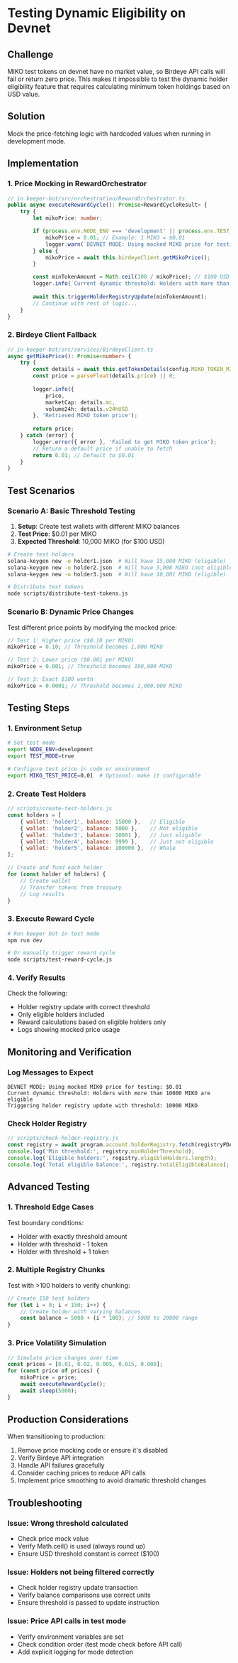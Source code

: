 # Testing Dynamic Eligibility on Devnet

## Challenge

MIKO test tokens on devnet have no market value, so Birdeye API calls will fail or return zero price. This makes it impossible to test the dynamic holder eligibility feature that requires calculating minimum token holdings based on USD value.

## Solution

Mock the price-fetching logic with hardcoded values when running in development mode.

## Implementation

### 1. Price Mocking in RewardOrchestrator

```typescript
// in keeper-bot/src/orchestration/RewardOrchestrator.ts
public async executeRewardCycle(): Promise<RewardCycleResult> {
    try {
        let mikoPrice: number;

        if (process.env.NODE_ENV === 'development' || process.env.TEST_MODE === 'true') {
            mikoPrice = 0.01; // Example: 1 MIKO = $0.01
            logger.warn(`DEVNET MODE: Using mocked MIKO price for testing: $${mikoPrice}`);
        } else {
            mikoPrice = await this.birdeyeClient.getMikoPrice();
        }

        const minTokenAmount = Math.ceil(100 / mikoPrice); // $100 USD threshold
        logger.info(`Current dynamic threshold: Holders with more than ${minTokenAmount} MIKO are eligible.`);
        
        await this.triggerHolderRegistryUpdate(minTokenAmount);
        // Continue with rest of logic...
    }
}
```

### 2. Birdeye Client Fallback

```typescript
// in keeper-bot/src/services/BirdeyeClient.ts
async getMikoPrice(): Promise<number> {
    try {
        const details = await this.getTokenDetails(config.MIKO_TOKEN_MINT.toString());
        const price = parseFloat(details.price) || 0;
        
        logger.info({ 
            price, 
            marketCap: details.mc,
            volume24h: details.v24hUSD 
        }, 'Retrieved MIKO token price');
        
        return price;
    } catch (error) {
        logger.error({ error }, 'Failed to get MIKO token price');
        // Return a default price if unable to fetch
        return 0.01; // Default to $0.01
    }
}
```

## Test Scenarios

### Scenario A: Basic Threshold Testing

1. **Setup**: Create test wallets with different MIKO balances
2. **Test Price**: $0.01 per MIKO
3. **Expected Threshold**: 10,000 MIKO (for $100 USD)

```bash
# Create test holders
solana-keygen new -o holder1.json  # Will have 15,000 MIKO (eligible)
solana-keygen new -o holder2.json  # Will have 5,000 MIKO (not eligible)
solana-keygen new -o holder3.json  # Will have 10,001 MIKO (eligible)

# Distribute test tokens
node scripts/distribute-test-tokens.js
```

### Scenario B: Dynamic Price Changes

Test different price points by modifying the mocked price:

```typescript
// Test 1: Higher price ($0.10 per MIKO)
mikoPrice = 0.10; // Threshold becomes 1,000 MIKO

// Test 2: Lower price ($0.001 per MIKO)
mikoPrice = 0.001; // Threshold becomes 100,000 MIKO

// Test 3: Exact $100 worth
mikoPrice = 0.0001; // Threshold becomes 1,000,000 MIKO
```

## Testing Steps

### 1. Environment Setup

```bash
# Set test mode
export NODE_ENV=development
export TEST_MODE=true

# Configure test price in code or environment
export MIKO_TEST_PRICE=0.01  # Optional: make it configurable
```

### 2. Create Test Holders

```javascript
// scripts/create-test-holders.js
const holders = [
    { wallet: 'holder1', balance: 15000 },   // Eligible
    { wallet: 'holder2', balance: 5000 },    // Not eligible
    { wallet: 'holder3', balance: 10001 },   // Just eligible
    { wallet: 'holder4', balance: 9999 },    // Just not eligible
    { wallet: 'holder5', balance: 100000 },  // Whale
];

// Create and fund each holder
for (const holder of holders) {
    // Create wallet
    // Transfer tokens from treasury
    // Log results
}
```

### 3. Execute Reward Cycle

```bash
# Run keeper bot in test mode
npm run dev

# Or manually trigger reward cycle
node scripts/test-reward-cycle.js
```

### 4. Verify Results

Check the following:
- Holder registry update with correct threshold
- Only eligible holders included
- Reward calculations based on eligible holders only
- Logs showing mocked price usage

## Monitoring and Verification

### Log Messages to Expect

```
DEVNET MODE: Using mocked MIKO price for testing: $0.01
Current dynamic threshold: Holders with more than 10000 MIKO are eligible
Triggering holder registry update with threshold: 10000 MIKO
```

### Check Holder Registry

```javascript
// scripts/check-holder-registry.js
const registry = await program.account.holderRegistry.fetch(registryPDA);
console.log('Min threshold:', registry.minHolderThreshold);
console.log('Eligible holders:', registry.eligibleHolders.length);
console.log('Total eligible balance:', registry.totalEligibleBalance);
```

## Advanced Testing

### 1. Threshold Edge Cases

Test boundary conditions:
- Holder with exactly threshold amount
- Holder with threshold - 1 token
- Holder with threshold + 1 token

### 2. Multiple Registry Chunks

Test with >100 holders to verify chunking:
```javascript
// Create 150 test holders
for (let i = 0; i < 150; i++) {
    // Create holder with varying balances
    const balance = 5000 + (i * 100); // 5000 to 20000 range
}
```

### 3. Price Volatility Simulation

```javascript
// Simulate price changes over time
const prices = [0.01, 0.02, 0.005, 0.015, 0.008];
for (const price of prices) {
    mikoPrice = price;
    await executeRewardCycle();
    await sleep(5000);
}
```

## Production Considerations

When transitioning to production:

1. Remove price mocking code or ensure it's disabled
2. Verify Birdeye API integration
3. Handle API failures gracefully
4. Consider caching prices to reduce API calls
5. Implement price smoothing to avoid dramatic threshold changes

## Troubleshooting

### Issue: Wrong threshold calculated
- Check price mock value
- Verify Math.ceil() is used (always round up)
- Ensure USD threshold constant is correct ($100)

### Issue: Holders not being filtered correctly
- Check holder registry update transaction
- Verify balance comparisons use correct units
- Ensure threshold is passed to update instruction

### Issue: Price API calls in test mode
- Verify environment variables are set
- Check condition order (test mode check before API call)
- Add explicit logging for mode detection